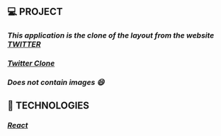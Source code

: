 ## 💻 PROJECT

  ### *This application is the clone of the layout from the website [TWITTER](https://twitter.com/)*
  ### [*Twitter Clone*](https://twitterbymaranini.netlify.app)
  ### *Does not contain images 😄*
  
## 🚀 TECHNOLOGIES

  ### [*React*](https://en.reactjs.org/)
